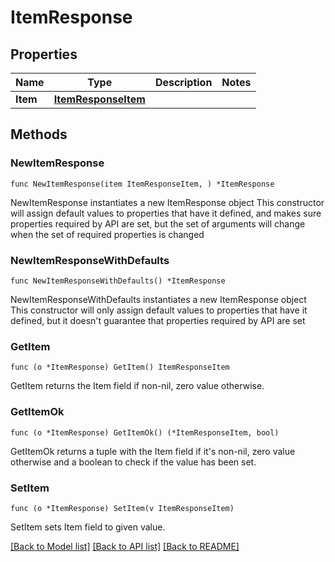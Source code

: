 # ItemResponse

## Properties

Name | Type | Description | Notes
------------ | ------------- | ------------- | -------------
**Item** | [**ItemResponseItem**](itemResponse_item.md) |  | 

## Methods

### NewItemResponse

`func NewItemResponse(item ItemResponseItem, ) *ItemResponse`

NewItemResponse instantiates a new ItemResponse object
This constructor will assign default values to properties that have it defined,
and makes sure properties required by API are set, but the set of arguments
will change when the set of required properties is changed

### NewItemResponseWithDefaults

`func NewItemResponseWithDefaults() *ItemResponse`

NewItemResponseWithDefaults instantiates a new ItemResponse object
This constructor will only assign default values to properties that have it defined,
but it doesn't guarantee that properties required by API are set

### GetItem

`func (o *ItemResponse) GetItem() ItemResponseItem`

GetItem returns the Item field if non-nil, zero value otherwise.

### GetItemOk

`func (o *ItemResponse) GetItemOk() (*ItemResponseItem, bool)`

GetItemOk returns a tuple with the Item field if it's non-nil, zero value otherwise
and a boolean to check if the value has been set.

### SetItem

`func (o *ItemResponse) SetItem(v ItemResponseItem)`

SetItem sets Item field to given value.



[[Back to Model list]](../README.md#documentation-for-models) [[Back to API list]](../README.md#documentation-for-api-endpoints) [[Back to README]](../README.md)


